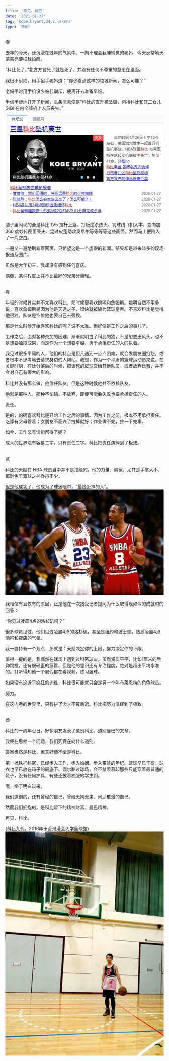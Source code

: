 ```yaml
---
title: '再见，曼巴'
date: '2021-01-27'
tag: 'kobe,bryant,24,8,lakers'
type: '原创'
---
```


零

去年的今天，还沉浸在过年的气氛中。一向不理会我睡懒觉的老妈，今天反常地天蒙蒙亮便把我拍醒。

“科比死了。”北方方言死了就是死了，并没有任何不尊重的意思在里面。

我很不耐烦，用手招手老妈道：“你少看点这样的垃圾新闻，怎么可能？”

老妈平时用手机没少被我训斥，便离开去准备早饭。

半信半疑地打开了新闻，头条消息便是“科比的直升机坠毁，包括科比和其二女儿 GiGi 在内全部机上人员丧生。”
![](../../assets/images/goodbye-kobe/kobe-death-news.jpg)

脑子里闪现的全是科比 1V5 拉杆上篮、打板绝杀热火、罚球线飞扣大本、变向加 360 度妙传图里亚夫、晃过皮蓬助攻奥尼尔等等等等这些画面。然而马上便陷入了一片空白。

一遍又一遍地刷新着网页，只希望这是一个虚假的新闻。结果却是越来越多的现场报道及图片。

虽然是大年初三，我却没有感到任何喜庆。

偶像，某种程度上并不比最好的兄弟分量轻。

<br />
壹

年轻的时候其实并不太喜欢科比，那时候更喜欢姚明和詹姆斯。姚明自然不用多说，喜欢詹姆斯是因为他是天选之子，很快就被喻为篮球皇帝。不喜欢科比是觉得他很独，队友是空位他也要自己去强投。

那是什么时候开始喜欢科比的呢？说不太准。但好像是工作之后的事儿了。

工作之后，面对各种交加的困难，渐渐就明白了科比的独，不是想要出风头，也不是想要独揽成果，而是作为一个想要卓越、勇于承担责任的人的执着。

我见过很多平庸的人，他们的特点是但凡遇到一点点困难，就会发朋友圈抱怨，或者根本不思考地去请求身边的人帮助。我想，作为一个平庸的篮球运动员来说，在关键时刻，在比分落后的时候，把该死的皮球交给其他队员，或者放弃比赛，并不会对自己有很大的影响。

科比并没有那么做，他信任队友，但是这种时候他并不依赖队友。

他就是那种人，那种不怕输、不放弃，即便可能会失败也要承担责任的人。

责任。

是的，的确喜欢科比是开始工作之后的事情。因为工作之前，根本不用承担责任。吃穿有父母管着；女朋友不高兴了拽掉就好；作业做不完，抄一下完事。

如今，工作又有谁能帮得了呢？

成人的世界没有容易二字，只有责任二字。科比把责任演绎到了极致。

<br />
贰

科比的天赋在 NBA 球员当中并不是顶级的。他的力量、肩宽，尤其是手掌大小，都逊色于篮球之神乔丹不少。

但是他成功了，他成为了球迷眼中，“最接近神的人”。
![](../../assets/images/goodbye-kobe/kobe-and-jordan.jpg)

我相信有且仅有的原因，正是他在一次接受记者提问为什么取得现如今的成就时的回答：

“你见过凌晨4点的洛杉矶吗？”

很多球员见过，他们见过凌晨4点的洛杉矶，甚至是纽约和波士顿，熟悉凌晨4点酒吧和夜店的气氛。

我一直持有一个观点，那就是：天赋决定你的上限，努力决定你的下限。

值得一提的是，我偶然在球场上遇到过科密球友。虽然资质平平，比如1厘米的后仰跳投，还有被砸歪的篮筐。但是他的意识还有专注程度，绝对是超出平均水准的。打听得知他一个暑假都在看视频，练习篮球。

如果没有这近乎疯狂的训练，科比很可能就只会是另一个叫布莱恩特的角色球员。

努力。

在这内卷的世界里，只有拼了命才不算后退。科比把努力演绎到了极致。

<br />
叁

科比的一周年忌日，好多朋友发表了道别科比、道别曼巴的文章。

我便在思考一个问题，我们究竟在向什么道别。

答案当然是科比，但又好像不全是科比。

第一批铁杆科密，已经步入工作、步入婚姻、步入带娃的年纪。篮球早已干瘪，球衣也早已放在箱子的最底下。偶尔路过球场，会不禁羡慕起那些只能穿着最普通的鞋子，没有任何护具，有些还披着校服的学生们。

哦，终于明白过来。

我们道别的，还有曾经的自己，曾经无拘无束、闲适散漫的自己。

然而我们拥抱的，是科比留下的精神财富，曼巴精神。

再见，科比。

(科比九代，2016年于香港浸会大学篮球馆)
![](../../assets/images/goodbye-kobe/self.jpg)



